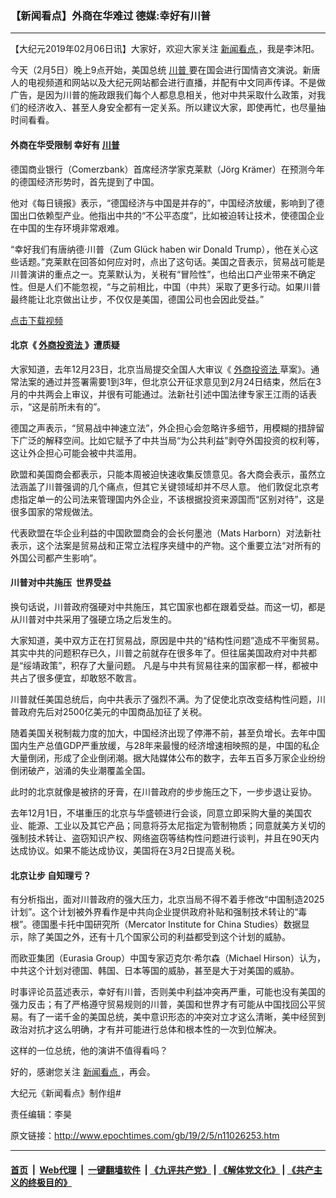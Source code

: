 ### 【新闻看点】外商在华难过 德媒:幸好有川普
------------------------

<p>
 【大纪元2019年02月06日讯】大家好，欢迎大家关注
 <a href="http://www.epochtimes.com/gb/tag/%E6%96%B0%E9%97%BB%E7%9C%8B%E7%82%B9.html">
  新闻看点
 </a>
 ，我是李沐阳。
</p>
<p>
 今天（2月5日）晚上9点开始，美国总统
 <a href="http://www.epochtimes.com/gb/tag/%E5%B7%9D%E6%99%AE.html">
  川普
 </a>
 要在国会进行国情咨文演说。新唐人的电视频道和网站以及大纪元网站都会进行直播，并配有中文同声传译。不是做广告，是因为川普的施政跟我们每个人都息息相关，他对中共采取什么政策，对我们的经济收入、甚至人身安全都有一定关系。所以建议大家，即使再忙，也尽量抽时间看看。
</p>
<h4>
 外商在华受限制 幸好有
 <a href="http://www.epochtimes.com/gb/tag/%E5%B7%9D%E6%99%AE.html">
  川普
 </a>
</h4>
<p>
 德国商业银行（Comerzbank）首席经济学家克莱默（Jörg Krämer）在预测今年的德国经济形势时，首先提到了中国。
</p>
<p>
 他对《每日镜报》表示，“德国经济与中国是并存的”，中国经济放缓，影响到了德国出口依赖型产业。他指出中共的“不公平态度”，比如被迫转让技术，使德国企业在中国的生存环境非常艰难。
</p>
<p>
 “幸好我们有唐纳德·川普（Zum Glück haben wir Donald Trump），他在关心这些话题。”克莱默在回答如何应对时，点出了这句话。美国之音表示，贸易战可能是川普演讲的重点之一。克莱默认为，关税有“冒险性”，也给出口产业带来不确定性。但是人们不能忽视，“与之前相比，中国（中共）采取了更多行动。如果川普最终能让北京做出让步，不仅仅是美国，德国公司也会因此受益。”
</p>
<p style="text-align: center;">
 <div class="video_fit_container">
 </div>
</p>
<p style="text-align: left;">
 <a href="https://vs.ntd.tv/2019/0205/ebdac7e9-d975-4c0b-5cf4-e970ea663020/video_480p.mp4">
  点击下载视频
 </a>
</p>
<h4>
 北京《
 <a href="http://www.epochtimes.com/gb/tag/%E5%A4%96%E5%95%86%E6%8A%95%E8%B5%84%E6%B3%95.html">
  外商投资法
 </a>
 》遭质疑
</h4>
<p>
 大家知道，去年12月23日，北京当局提交全国人大审议《
 <a href="http://www.epochtimes.com/gb/tag/%E5%A4%96%E5%95%86%E6%8A%95%E8%B5%84%E6%B3%95.html">
  外商投资法
 </a>
 草案》。通常法案的通过并签署需要1到3年，但北京公开征求意见到2月24日结束，然后在3月的中共两会上审议，并很有可能通过。法新社引述中国法律专家王江雨的话表示，“这是前所未有的”。
</p>
<p>
 德国之声表示，“贸易战中神速立法”，外企担心会忽略许多细节，用模糊的措辞留下广泛的解释空间。比如它赋予了中共当局“为公共利益”剥夺外国投资的权利等，这让外企担心可能会被中共滥用。
</p>
<p>
 欧盟和美国商会都表示，只能本周被迫快速收集反馈意见。各大商会表示，虽然立法涵盖了川普强调的几个痛点，但其它关键领域却并不尽人意。 他们敦促北京考虑指定单一的公司法来管理国内外企业，不该根据投资来源国而“区别对待”，这是很多国家的常规做法。
</p>
<p>
 代表欧盟在华企业利益的中国欧盟商会的会长何墨池（Mats Harborn）对法新社表示，这个法案是贸易战和正常立法程序夹缝中的产物。这个重要立法“对所有的外国公司都产生影响”。
</p>
<h4>
 川普对中共施压  世界受益
</h4>
<p>
 换句话说，川普政府强硬对中共施压，其它国家也都在跟着受益。而这一切，都是从川普对中共采用了强硬立场之后发生的。
</p>
<p>
 大家知道，美中双方正在打贸易战，原因是中共的“结构性问题”造成不平衡贸易。 其实中共的问题积存已久，川普之前就存在很多年了。但往届美国政府对中共都是“绥靖政策”，积存了大量问题。 凡是与中共有贸易往来的国家都一样，都被中共占了很多便宜，却敢怒不敢言。
</p>
<p>
 川普就任美国总统后，向中共表示了强烈不满。为了促使北京改变结构性问题，川普政府先后对2500亿美元的中国商品加征了关税。
</p>
<p>
 随着美国关税制裁力度的加大，中国经济出现了停滞不前，甚至负增长。去年中国国内生产总值GDP严重放缓，与28年来最慢的经济增速相映照的是，中国的私企大量倒闭，形成了企业倒闭潮。据大陆媒体公布的数字，去年五百多万家企业纷纷倒闭破产，汹涌的失业潮覆盖全国。
</p>
<p>
 此时的北京就像是被挤的牙膏，在川普政府的步步施压之下，一步步退让妥协。
</p>
<p>
 去年12月1日，不堪重压的北京与华盛顿进行会谈，同意立即采购大量的美国农业、能源、工业以及其它产品；同意将芬太尼指定为管制物质；同意就美方关切的强制技术转让、盗窃知识产权、网络盗窃等结构性问题进行谈判，并且在90天内达成协议。如果不能达成协议，美国将在3月2日提高关税。
</p>
<h4>
 北京让步 自知理亏？
</h4>
<p>
 有分析指出，面对川普政府的强大压力，北京当局不得不着手修改“中国制造2025计划”。这个计划被外界看作是中共向企业提供政府补贴和强制技术转让的“毒根”。德国墨卡托中国研究所（Mercator Institute for China Studies）数据显示，除了美国之外，还有十几个国家公司的利益都受到这个计划的威胁。
</p>
<p>
 而欧亚集团（Eurasia Group）中国专家迈克尔·希尔森（Michael Hirson）认为，中共这个计划对德国、韩国、日本等国的威胁，甚至是大于对美国的威胁。
</p>
<p>
 时事评论员蓝述表示，幸好有川普，否则美中利益冲突再严重，可能也没有美国的强力反击；有了严格遵守贸易规则的川普，美国和世界才有可能从中国找回公平贸易。有了一诺千金的美国总统，美中意识形态的冲突对立才这么清晰，美中经贸到政治对抗才这么明确，才有并可能进行总体和根本性的一次到位解决。
</p>
<p>
 这样的一位总统，他的演讲不值得看吗？
</p>
<p>
 好的，感谢您关注
 <a href="http://www.epochtimes.com/gb/tag/%E6%96%B0%E9%97%BB%E7%9C%8B%E7%82%B9.html">
  新闻看点
 </a>
 ，再会。
</p>
<p>
 大纪元《新闻看点》制作组#
</p>
<p>
 责任编辑：李昊
</p>

原文链接：http://www.epochtimes.com/gb/19/2/5/n11026253.htm


------------------------
#### [首页](https://github.com/gfw-breaker/banned-news/blob/master/README.md) &nbsp;|&nbsp; [Web代理](https://github.com/labour-camp/helloworld) &nbsp;|&nbsp; [一键翻墙软件](https://github.com/gfw-breaker/nogfw/blob/master/README.md) &nbsp;| [《九评共产党》](https://github.com/gfw-breaker/9ping.md/blob/master/README.md#九评之一评共产党是什么) | [《解体党文化》](https://github.com/gfw-breaker/jtdwh.md/blob/master/README.md) | [《共产主义的终极目的》](https://github.com/gfw-breaker/gczydzjmd.md/blob/master/README.md)


